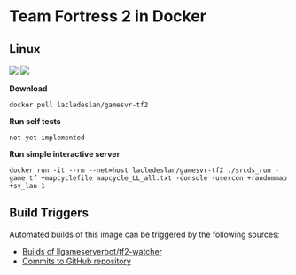 # Team Fortress 2 in Docker

## Linux
[![](https://images.microbadger.com/badges/version/lacledeslan/gamesvr-tf2.svg)](https://microbadger.com/images/lacledeslan/gamesvr-tf2 "Get your own version badge on microbadger.com")
[![](https://images.microbadger.com/badges/image/lacledeslan/gamesvr-tf2.svg)](https://microbadger.com/images/lacledeslan/gamesvr-tf2 "Get your own image badge on microbadger.com")

**Download**
```
docker pull lacledeslan/gamesvr-tf2
```

**Run self tests**
```
not yet implemented
```

**Run simple interactive server**
```
docker run -it --rm --net=host lacledeslan/gamesvr-tf2 ./srcds_run -game tf +mapcyclefile mapcycle_LL_all.txt -console -usercon +randommap +sv_lan 1
```

## Build Triggers
Automated builds of this image can be triggered by the following sources:
* [Builds of llgameserverbot/tf2-watcher](https://hub.docker.com/r/llgameserverbot/tf2-watcher/)
* [Commits to GitHub repository](https://github.com/LacledesLAN/gamesvr-tf2)
